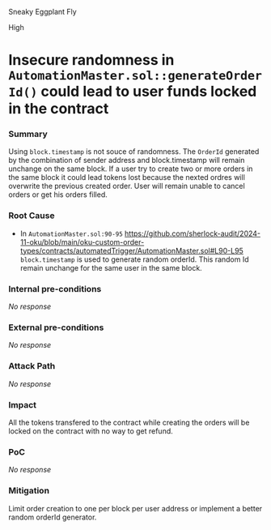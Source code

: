 Sneaky Eggplant Fly

High

# Insecure randomness in `AutomationMaster.sol::generateOrderId()` could lead to user funds locked in the contract

### Summary

Using `block.timestamp` is not souce of randomness. The `OrderId` generated by the combination of sender address and block.timestamp will remain unchange on the same block. If a user try to create two or more orders in the same block it could lead tokens lost because the nexted ordres will overwrite the previous created order. User will remain unable to cancel orders or get his orders filled.

### Root Cause

- In `AutomationMaster.sol:90-95`
https://github.com/sherlock-audit/2024-11-oku/blob/main/oku-custom-order-types/contracts/automatedTrigger/AutomationMaster.sol#L90-L95
`block.timestamp` is used to generate random orderId. This random Id remain unchange for the same user in the same block.

### Internal pre-conditions

_No response_

### External pre-conditions

_No response_

### Attack Path

_No response_

### Impact

All the tokens transfered to the contract while creating the orders will be locked on the contract with no way to get refund.

### PoC

_No response_

### Mitigation

Limit order creation to one per block per user address or implement a better random orderId generator.